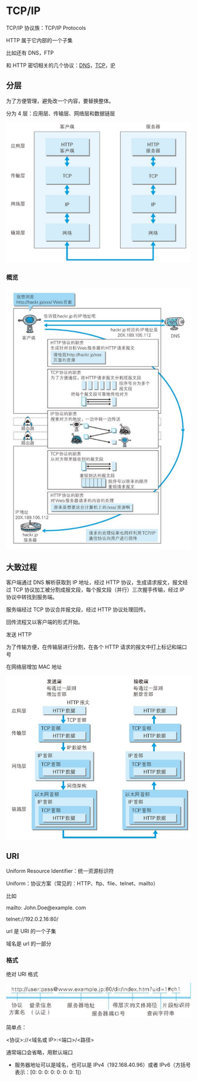 # TCP/IP

TCP/IP 协议族：TCP/IP Protocols

HTTP 属于它内部的一个子集

比如还有 DNS，FTP

和 HTTP 密切相关的几个协议：[DNS](./02_application_layer.md)，[TCP](./03_transport_layer.md)，[IP](./04_network_layer.md)

## 分层

为了方便管理，避免改一个内容，要替换整体。

分为 4 层：应用层、传输层、网络层和数据链层

![](../images/e0252ed6956b10f14f96f6e9cd2fa516.png)

### 概览

![](../images/e8fdd9a76cf0d3b76fa3b58c9b687beb.png)

## 大致过程

客户端通过 DNS 解析获取到 IP 地址，经过 HTTP 协议，生成请求报文，报文经过 TCP 协议加工被分割成报文段，每个报文段（并行）三次握手传输，经过 IP 协议中转找到服务端。

服务端经过 TCP 协议合并报文段，经过 HTTP 协议处理回传。

回传流程又以客户端的形式开始。

发送 HTTP

为了传输方便，在传输层进行分割，在各个 HTTP 请求的报文中打上标记和端口号

在网络层增加 MAC 地址

![](../images/b93cc61ef40b5f2f300ecb0540ed1233.png)

## URI

Uniform Resource Identifier：统一资源标识符

Uniform：协议方案（常见的：HTTP、ftp、file、telnet、mailto）

比如

mailto: John.Doe\@example. com

telnet://192.0.2.16:80/

url 是 URI 的一个子集

域名是 url 的一部分

### 格式

绝对 URI 格式

![](../images/cb7222177f3d48f5265b3f71ea0c2d2a.png)

简单点：

\<协议\>://\<域名或 IP\>:\<端口\>/\<路径\>

通常端口会省略，用默认端口

- 服务器地址可以是域名，也可以是 IPv4（192.168.40.96）或者 IPv6（方括号表示：[0:
  0: 0: 0: 0: 0: 0: 1]）
